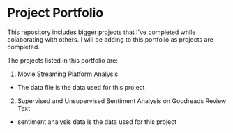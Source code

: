 # Project Portfolio
This repository includes bigger projects that I've completed while colaborating with others. I will be adding to this portfolio as projects are completed.

The projects listed in this portfolio are:
1. Movie Streaming Platform Analysis
  * The data file is the data used for this project
2. Supervised and Unsupervised Sentiment Analysis on Goodreads Review Text
  * sentiment analysis data is the data used for this project
